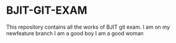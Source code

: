 # BJIT-GIT-EXAM
This repository contains all the works of BJIT git exam.
I am on my newfeature branch
I am a good boy
I am a good woman

